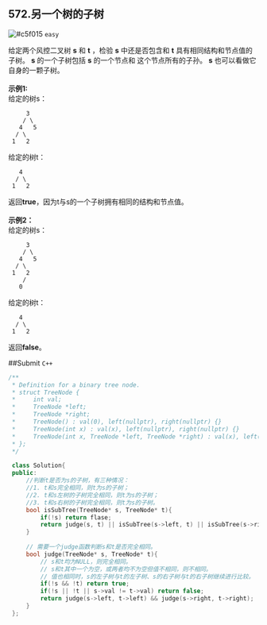## 572.另一个树的子树

![#c5f015](https://placehold.it/15/c5f015/000000?text=+) `easy`

给定两个风控二叉树 **s** 和 **t** ，检验 **s** 中还是否包含和 **t** 具有相同结构和节点值的子树。 **s** 的一个子树包括 **s** 的一个节点和
这个节点所有的子孙。 **s** 也可以看做它自身的一颗子树。<br><br>
**示例1:**<br>
给定的树s：
```
     3
    / \
   4   5
  / \
 1   2
```
给定的树t：
```
   4 
  / \
 1   2
```
返回**true**，因为t与s的一个子树拥有相同的结构和节点值。<br><br>
**示例2：**<br>
给定的树s：
```
     3
    / \
   4   5
  / \
 1   2
    /
   0
```
给定的树t：
```
   4
  / \
 1   2
```
返回**false**。

##Submit `C++`
```cpp
/**
 * Definition for a binary tree node.
 * struct TreeNode {
 *     int val;
 *     TreeNode *left;
 *     TreeNode *right;
 *     TreeNode() : val(0), left(nullptr), right(nullptr) {}
 *     TreeNode(int x) : val(x), left(nullptr), right(nullptr) {}
 *     TreeNode(int x, TreeNode *left, TreeNode *right) : val(x), left(left), right(right) {}
 * };
 */

 class Solution{
 public:
     //判断t是否为s的子树，有三种情况：
     //1. t和s完全相同，则t为s的子树；
     //2. t和s左树的子树完全相同，则t为s的子树；
     //3. t和s右树的子树完全相同，则t为s的子树。
     bool isSubTree(TreeNode* s, TreeNode* t){
         if(!s) return flase;
         return judge(s, t) || isSubTree(s->left, t) || isSubTree(s->right, t);
     }
     
     // 需要一个judge函数判断s和t是否完全相同。
     bool judge(TreeNode* s, TreeNode* t){
         // s和t均为NULL，则完全相同。
         // s和t其中一个为空，或两者均不为空但值不相同，则不相同。
         // 值也相同时，s的左子树与t的左子树、s的右子树与t的右子树继续进行比较。
         if(!s && !t) return true;
         if(!s || !t || s->val != t->val) return false;
         return judge(s->left, t->left) && judge(s->right, t->right);
     }
 };
```
